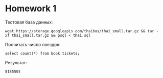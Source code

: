 # Homework 1

Тестовая база данных:
```
wget https://storage.googleapis.com/thaibus/thai_small.tar.gz && tar -xf thai_small.tar.gz && psql < thai.sql
```

Посчитать число поездок:

```
select count(*) from book.tickets;
```

Результат:
```
5185505
```

